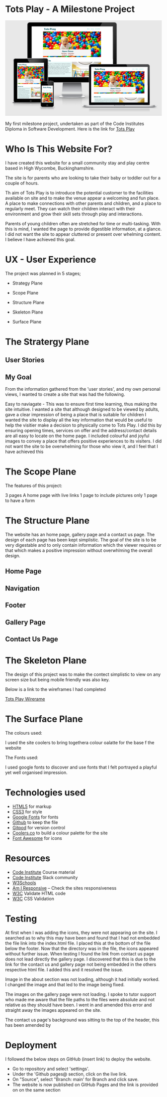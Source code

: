 # Tots Play - A Milestone Project

<img src="assets/images/responsiveimage.png" alt="Am I Responsive">



My first milestone project, undertaken as part of the Code Institutes Diploma in Software Development. 
Here is the link for [Tots Play](https://jessmair.github.io/Tots-Play/index.html) 


# Who Is This Website For?

I have created this website for a small community stay and play centre based in High Wycombe, Buckinghamshire. 

The site is for parents who are looking to take their baby or toddler out for a couple of hours. 

Th aim of Tots Play is to introduce the potential customer to the facilities available on site and to make the venue appear a welcoming and fun place. 
A place to make connections with other parents and children, and a place to regularly meet.
They can watch their children interact with their environment and grow their skill sets through play and interactions. 

Parents of young children often are stretched for time or multi-tasking. With this is mind, I wanted the page to provide digestible information, at a glance. 
I did not want the site to appear cluttered or present over whelming content. I believe I have achieved this goal. 





# UX - User Experience 



The project was planned in 5 stages; 

- Strategy Plane 

- Scope Plane 

- Structure Plane

- Skeleton Plane

- Surface Plane 



# The Stratergy Plane 

## User Stories





## My Goal

From the information gathered from the 'user stories', and my own personal views, I wanted to create a site that was had the following. 

Easy to naviagate - This was to ensure first time learning, thus making the site intuitive.
I wanted a site that although designed to be viewed by adults, gave a clear impression of being a place that is suitable for children
I wanted the site to display all the key information that would be useful to help the visitier make a decision to physically come to Tots Play. 
I did this by ensuring opening times, services on offer and the address/contact details are all easy to locate on the home page. 
I included colourful and joyful images to convey a place that offers positive experiences to its visiters. 
I did not want the site to be overwhelming for those who view it, and I feel that I have achieved this




# The Scope Plane

The features of this project:

3 pages
A home page with live links
1 page to include pictures only 
1 page to have a form 



# The Structure Plane 

The website has an home page, gallery page and a contact us page. The design of each page has been kept simplistic. 
The goal of the site is to be very digestable and to only contain information which the viewer requires or that which makes a positive impression without overwhlming the overall design. 

## Home Page



## Navigation



## Footer



## Gallery Page



## Contact Us Page 



# The Skeleton Plane 

The design of this project was to make the contect simplistic to view on any screen size but being mobile friendly was also key. 

Below is a link to the wireframes I had completed 

[Tots Play Wirerame](assets/images/"wireframetp")





# The Surface Plane 

The colours used:


I used the site coolers to bring togethera colour oalatte for the base f the website 



The Fonts used:

I used google fonts to discover and use fonts that I felt portrayed a playful yet well organised impression. 


# Technologies used
- [HTML5](https://en.wikipedia.org/wiki/HTML) for markup 
- [CSS3](https://en.wikipedia.org/wiki/CSS) for style 
- [Google Fonts](https://fonts.google.com/) for fonts 
- [Github]( https://github.com/) to keep the file 
- [Gitpod]( https://www.gitpod.io/) for version control
- [Coolers.co]( https://coolors.co/) to build a colour palette for the site 
- [Font Awesome](https://fontawesome.com/v5.15/icons) for icons

# Resources
- [Code Institute](https://codeinstitute.net/) Course material
- [Code Institute](https://codeinstitute.net/) Slack community 
- [W3Schools]( https://www.w3schools.com/) 
- [Am I Responsive](http://ami.responsivedesign.is/) – Check the sites responsiveness
- [W3C](https://validator.w3.org/) Validate HTML code
- [W3C]( https://jigsaw.w3.org/css-validator/) CSS Validation 



# Testing
At first when I was adding the icons, they were not appearing on the site. I searched as to why this may have been and found that I had not embedded the file link into the index.html file. I placed this at the bottom of the file below the footer. Now that the directory was in the file, the icons appeared without further issue. 
When testing I found the link from contact us page does not lead directly the gallery page. I discovered that this is due to the link for the contact us and gallery page not being embedded in the others respective html file. I added this and it resolved the issue. 

Image in the about section was not loading, although it had initially worked. I changed the image and that led to the image being fixed. 

The images on the gallery page were not loading. I spoke to tutor support who made me aware that the file paths to the files were absolute and not relative as they should have been. I went in and amended this error and straight away the images appeared on the site. 

The contact us page's background was sitting to the top of the header, this has been amended by 



# Deployment 

I followed the below steps on GitHub (insert link) to deploy the website. 

- Go to repository and select 'settings'. 
- Under the 'Github pages@ section, click on the live link. 
- On "Source", select "Branch: main' for Branch and click save.
- The website is now published on GitHub Pages and the link is provided on on the same section